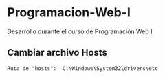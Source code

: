 # Programacion-Web-I
Desarrollo durante el curso de Programación Web I

## Cambiar archivo Hosts

    Ruta de "hosts":  C:\Windows\System32\drivers\etc